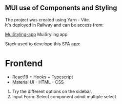 ## MUI use of Components and Styling 

The project was created using Yarn - Vite.  
It's deployed in Railway and can be access from:  

[MuiStyling-app](https://jcantini.github.io/MUI-Styling/)  MuiSryling app


Stack used to develope this SPA app:  

# Frontend  
* React18 + Hooks + Typescript
* Material UI - HTML - CSS  

1. Try the different options on the sidebar.
2. Input Form: Select component admit multiple select